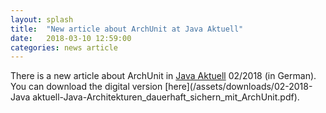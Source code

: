 ```yaml
---
layout: splash
title:  "New article about ArchUnit at Java Aktuell"
date:   2018-03-10 12:59:00
categories: news article
---
```


There is a new article about ArchUnit in [Java Aktuell](http://www.ijug.eu/java-aktuell/das-magazin.html)
02/2018 (in German). You can download the digital version 
[here](/assets/downloads/02-2018-Java aktuell-Java-Architekturen_dauerhaft_sichern_mit_ArchUnit.pdf).